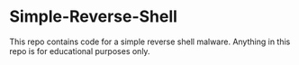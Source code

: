 # Simple-Reverse-Shell
This repo contains code for a simple reverse shell malware. Anything in this repo is for educational purposes only.
